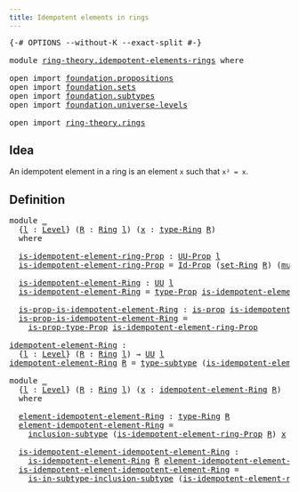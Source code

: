 ```yaml
---
title: Idempotent elements in rings
---
```


<pre class="Agda"><a id="54" class="Symbol">{-#</a> <a id="58" class="Keyword">OPTIONS</a> <a id="66" class="Pragma">--without-K</a> <a id="78" class="Pragma">--exact-split</a> <a id="92" class="Symbol">#-}</a>

<a id="97" class="Keyword">module</a> <a id="104" href="ring-theory.idempotent-elements-rings.html" class="Module">ring-theory.idempotent-elements-rings</a> <a id="142" class="Keyword">where</a>

<a id="149" class="Keyword">open</a> <a id="154" class="Keyword">import</a> <a id="161" href="foundation.propositions.html" class="Module">foundation.propositions</a>
<a id="185" class="Keyword">open</a> <a id="190" class="Keyword">import</a> <a id="197" href="foundation.sets.html" class="Module">foundation.sets</a>
<a id="213" class="Keyword">open</a> <a id="218" class="Keyword">import</a> <a id="225" href="foundation.subtypes.html" class="Module">foundation.subtypes</a>
<a id="245" class="Keyword">open</a> <a id="250" class="Keyword">import</a> <a id="257" href="foundation.universe-levels.html" class="Module">foundation.universe-levels</a>

<a id="285" class="Keyword">open</a> <a id="290" class="Keyword">import</a> <a id="297" href="ring-theory.rings.html" class="Module">ring-theory.rings</a>
</pre>
## Idea

An idempotent element in a ring is an element `x` such that `x² = x`.

## Definition

<pre class="Agda"><a id="423" class="Keyword">module</a> <a id="430" href="ring-theory.idempotent-elements-rings.html#430" class="Module">_</a>
  <a id="434" class="Symbol">{</a><a id="435" href="ring-theory.idempotent-elements-rings.html#435" class="Bound">l</a> <a id="437" class="Symbol">:</a> <a id="439" href="Agda.Primitive.html#597" class="Postulate">Level</a><a id="444" class="Symbol">}</a> <a id="446" class="Symbol">(</a><a id="447" href="ring-theory.idempotent-elements-rings.html#447" class="Bound">R</a> <a id="449" class="Symbol">:</a> <a id="451" href="ring-theory.rings.html#2508" class="Function">Ring</a> <a id="456" href="ring-theory.idempotent-elements-rings.html#435" class="Bound">l</a><a id="457" class="Symbol">)</a> <a id="459" class="Symbol">(</a><a id="460" href="ring-theory.idempotent-elements-rings.html#460" class="Bound">x</a> <a id="462" class="Symbol">:</a> <a id="464" href="ring-theory.rings.html#2765" class="Function">type-Ring</a> <a id="474" href="ring-theory.idempotent-elements-rings.html#447" class="Bound">R</a><a id="475" class="Symbol">)</a>
  <a id="479" class="Keyword">where</a>
  
  <a id="490" href="ring-theory.idempotent-elements-rings.html#490" class="Function">is-idempotent-element-ring-Prop</a> <a id="522" class="Symbol">:</a> <a id="524" href="foundation-core.propositions.html#1380" class="Function">UU-Prop</a> <a id="532" href="ring-theory.idempotent-elements-rings.html#435" class="Bound">l</a>
  <a id="536" href="ring-theory.idempotent-elements-rings.html#490" class="Function">is-idempotent-element-ring-Prop</a> <a id="568" class="Symbol">=</a> <a id="570" href="foundation-core.sets.html#1407" class="Function">Id-Prop</a> <a id="578" class="Symbol">(</a><a id="579" href="ring-theory.rings.html#2714" class="Function">set-Ring</a> <a id="588" href="ring-theory.idempotent-elements-rings.html#447" class="Bound">R</a><a id="589" class="Symbol">)</a> <a id="591" class="Symbol">(</a><a id="592" href="ring-theory.rings.html#6564" class="Function">mul-Ring</a> <a id="601" href="ring-theory.idempotent-elements-rings.html#447" class="Bound">R</a> <a id="603" href="ring-theory.idempotent-elements-rings.html#460" class="Bound">x</a> <a id="605" href="ring-theory.idempotent-elements-rings.html#460" class="Bound">x</a><a id="606" class="Symbol">)</a> <a id="608" href="ring-theory.idempotent-elements-rings.html#460" class="Bound">x</a>

  <a id="613" href="ring-theory.idempotent-elements-rings.html#613" class="Function">is-idempotent-element-Ring</a> <a id="640" class="Symbol">:</a> <a id="642" href="foundation-core.universe-levels.html#222" class="Primitive">UU</a> <a id="645" href="ring-theory.idempotent-elements-rings.html#435" class="Bound">l</a>
  <a id="649" href="ring-theory.idempotent-elements-rings.html#613" class="Function">is-idempotent-element-Ring</a> <a id="676" class="Symbol">=</a> <a id="678" href="foundation-core.propositions.html#1482" class="Function">type-Prop</a> <a id="688" href="ring-theory.idempotent-elements-rings.html#490" class="Function">is-idempotent-element-ring-Prop</a>

  <a id="723" href="ring-theory.idempotent-elements-rings.html#723" class="Function">is-prop-is-idempotent-element-Ring</a> <a id="758" class="Symbol">:</a> <a id="760" href="foundation-core.propositions.html#1295" class="Function">is-prop</a> <a id="768" href="ring-theory.idempotent-elements-rings.html#613" class="Function">is-idempotent-element-Ring</a>
  <a id="797" href="ring-theory.idempotent-elements-rings.html#723" class="Function">is-prop-is-idempotent-element-Ring</a> <a id="832" class="Symbol">=</a>
    <a id="838" href="foundation-core.propositions.html#1549" class="Function">is-prop-type-Prop</a> <a id="856" href="ring-theory.idempotent-elements-rings.html#490" class="Function">is-idempotent-element-ring-Prop</a>

<a id="idempotent-element-Ring"></a><a id="889" href="ring-theory.idempotent-elements-rings.html#889" class="Function">idempotent-element-Ring</a> <a id="913" class="Symbol">:</a>
  <a id="917" class="Symbol">{</a><a id="918" href="ring-theory.idempotent-elements-rings.html#918" class="Bound">l</a> <a id="920" class="Symbol">:</a> <a id="922" href="Agda.Primitive.html#597" class="Postulate">Level</a><a id="927" class="Symbol">}</a> <a id="929" class="Symbol">(</a><a id="930" href="ring-theory.idempotent-elements-rings.html#930" class="Bound">R</a> <a id="932" class="Symbol">:</a> <a id="934" href="ring-theory.rings.html#2508" class="Function">Ring</a> <a id="939" href="ring-theory.idempotent-elements-rings.html#918" class="Bound">l</a><a id="940" class="Symbol">)</a> <a id="942" class="Symbol">→</a> <a id="944" href="foundation-core.universe-levels.html#222" class="Primitive">UU</a> <a id="947" href="ring-theory.idempotent-elements-rings.html#918" class="Bound">l</a>
<a id="949" href="ring-theory.idempotent-elements-rings.html#889" class="Function">idempotent-element-Ring</a> <a id="973" href="ring-theory.idempotent-elements-rings.html#973" class="Bound">R</a> <a id="975" class="Symbol">=</a> <a id="977" href="foundation-core.subtypes.html#2541" class="Function">type-subtype</a> <a id="990" class="Symbol">(</a><a id="991" href="ring-theory.idempotent-elements-rings.html#490" class="Function">is-idempotent-element-ring-Prop</a> <a id="1023" href="ring-theory.idempotent-elements-rings.html#973" class="Bound">R</a><a id="1024" class="Symbol">)</a>

<a id="1027" class="Keyword">module</a> <a id="1034" href="ring-theory.idempotent-elements-rings.html#1034" class="Module">_</a>
  <a id="1038" class="Symbol">{</a><a id="1039" href="ring-theory.idempotent-elements-rings.html#1039" class="Bound">l</a> <a id="1041" class="Symbol">:</a> <a id="1043" href="Agda.Primitive.html#597" class="Postulate">Level</a><a id="1048" class="Symbol">}</a> <a id="1050" class="Symbol">(</a><a id="1051" href="ring-theory.idempotent-elements-rings.html#1051" class="Bound">R</a> <a id="1053" class="Symbol">:</a> <a id="1055" href="ring-theory.rings.html#2508" class="Function">Ring</a> <a id="1060" href="ring-theory.idempotent-elements-rings.html#1039" class="Bound">l</a><a id="1061" class="Symbol">)</a> <a id="1063" class="Symbol">(</a><a id="1064" href="ring-theory.idempotent-elements-rings.html#1064" class="Bound">x</a> <a id="1066" class="Symbol">:</a> <a id="1068" href="ring-theory.idempotent-elements-rings.html#889" class="Function">idempotent-element-Ring</a> <a id="1092" href="ring-theory.idempotent-elements-rings.html#1051" class="Bound">R</a><a id="1093" class="Symbol">)</a>
  <a id="1097" class="Keyword">where</a>

  <a id="1106" href="ring-theory.idempotent-elements-rings.html#1106" class="Function">element-idempotent-element-Ring</a> <a id="1138" class="Symbol">:</a> <a id="1140" href="ring-theory.rings.html#2765" class="Function">type-Ring</a> <a id="1150" href="ring-theory.idempotent-elements-rings.html#1051" class="Bound">R</a>
  <a id="1154" href="ring-theory.idempotent-elements-rings.html#1106" class="Function">element-idempotent-element-Ring</a> <a id="1186" class="Symbol">=</a>
    <a id="1192" href="foundation-core.subtypes.html#2607" class="Function">inclusion-subtype</a> <a id="1210" class="Symbol">(</a><a id="1211" href="ring-theory.idempotent-elements-rings.html#490" class="Function">is-idempotent-element-ring-Prop</a> <a id="1243" href="ring-theory.idempotent-elements-rings.html#1051" class="Bound">R</a><a id="1244" class="Symbol">)</a> <a id="1246" href="ring-theory.idempotent-elements-rings.html#1064" class="Bound">x</a>

  <a id="1251" href="ring-theory.idempotent-elements-rings.html#1251" class="Function">is-idempotent-element-idempotent-element-Ring</a> <a id="1297" class="Symbol">:</a>
    <a id="1303" href="ring-theory.idempotent-elements-rings.html#613" class="Function">is-idempotent-element-Ring</a> <a id="1330" href="ring-theory.idempotent-elements-rings.html#1051" class="Bound">R</a> <a id="1332" href="ring-theory.idempotent-elements-rings.html#1106" class="Function">element-idempotent-element-Ring</a>
  <a id="1366" href="ring-theory.idempotent-elements-rings.html#1251" class="Function">is-idempotent-element-idempotent-element-Ring</a> <a id="1412" class="Symbol">=</a>
    <a id="1418" href="foundation-core.subtypes.html#2840" class="Function">is-in-subtype-inclusion-subtype</a> <a id="1450" class="Symbol">(</a><a id="1451" href="ring-theory.idempotent-elements-rings.html#490" class="Function">is-idempotent-element-ring-Prop</a> <a id="1483" href="ring-theory.idempotent-elements-rings.html#1051" class="Bound">R</a><a id="1484" class="Symbol">)</a> <a id="1486" href="ring-theory.idempotent-elements-rings.html#1064" class="Bound">x</a>
</pre>